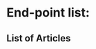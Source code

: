 <h1>End-point list:</h1>

<h2>List of Articles</h2>
<!--<p> fkjsdfksdfksd fksdfdhks fashk fjsh fahjs fjasfaskh fsahf sjhf hjsf jasf</p>

<pre>
<code>http://api.geteon.com/timeseries?search=david%20miranda&startdate=2013-10-23&enddate=2013-11-25</code>
</pre>

<p>Parameters:</p>
<ul>
<li>search</li>
<li>startdate</li>
<li>enddate</li>
</ul>

<b>Examples</b>
<p>http://api.geteon.com/piecesofnews?search=david%20miranda</p>
<p>http://api.geteon.com/piecesofnews?search=david%20miranda&enddate=2013-11-25</p>
<p>http://api.geteon.com/piecesofnews?search=david%20miranda&startdate=2013-10-23&enddate=2013-11-25</p>

-->







<h2>Time Series</h2>

<p> Get a time series of a specific subject using <i>HTTP GET.</i></p>


<b>End-point:</b>

<pre>
<code>http://api.geteon.com/timeseries</code>
</pre>

Parameters
<ul>
<li>search - <i>string</i> - subject of the timeseries;</li>
<li>startdate -  <i>date</i> - start date of the time windows you want to cover;</li>
<li>enddate -  <i>date</i> - end date of the time windows you want to cover;</li>
</ul>

Note: the created time window with [&lt;startdate&gt; ; &lt;endate&gt;[ has maximum 30 days and the upper limit is not included.

<b>Callback output:</b>
<p>It returns the following JSON which contains an array and each element has the following fields: date and an integer representing the number of pieces of news published in that date.</p>

<pre>
<code class="language-javascript">
[
  {"date": date, "value": int}
]
</code>
</pre>


<b>Examples</b>
<p>http://api.geteon.com/timeseries?search=david%20miranda&startdate=2013-10-31&enddate=2013-11-03</p>

<pre>
<code class="language-javascript">
[
  {"date":"2013-Oct-31","value":"8"},
  {"date":"2013-Nov-01","value":"3"},
  {"date":"2013-Nov-02","value":"0"}
]
</code>
</pre>

<b>Possible Combinations</b>
<pre>
<code>http://api.geteon.com/timeseries?search=obama</code>
</pre>
<p>Returns the time series about <i>obama</i> with a 30 days time window [&lt;today&gt; - 30 days ; &lt;today&gt;[</p>

<pre>
<code>http://api.geteon.com/timeseries?search=obama&enddate=2013-11-02</code>
</pre>
<p>Returns the time series about <i>obama</i> with a 30 days time window [2013-10-31 ; 2013-11-02[</p>

<pre>
<code>http://api.geteon.com/timeseries?search=obama&startdate=2013-10-31&enddate=2013-11-02</code>
</pre>
<p>Returns the time series about <i>obama</i> with the time window [2013-10-31 ; 2013-11-02[.</p>


<h2>Specific Article</h2>

<p> Get the specified article using <i>HTTP GET.</i></p>


<b>End-point:</b>

<pre>
<code>http://api.geteon.com/piecesofnews/&lt;ArticleID&gt;</code>
</pre>


<b>Callback output:</b>
<p>It returns the following JSON which contains the following fields: id, title, pubdate, idsource, idmainsource, mainsourcename, mainsourcelink, status, link, and piecenews.</p>

<pre>
<code class="language-javascript">
{
  "id" : string,
  "title" : string,
  "pubdate" : datetime,
  "idsource" : int,
  "idmainsource" : int,
  "mainsourcename" : string,
  "mainsourcelink" : string,
  "status" : string,
  "link" : string,
  "piecenews" : string
}
</code>
</pre>


<b>Examples</b>
<p>http://api.geteon.com/piecesofnews/51bf87bfe4b03445c885fece</p>

<pre>
<code class="language-javascript">
{
  "id" : "51bf87bfe4b03445c885fece",
  "title" : "GB success will continue - Clancy",
  "pubdate" : "2012-04-17 15:35:09",
  "idsource" : 1031,
  "idmainsource" : "5",
  "mainsourcename" : "BBC",
  "mainsourcelink" : "http:\/\/www.bbc.co.uk\/",
  "status" : "NER",
  "link" : "http:\/\/www.bbc.co.uk\/go\/rss\/-\/sport\/0\/cycling\/17743885",
  "piecenews" : "Ed Clancy expects GB success to continue if Dave Brailsford..."
}
</code>
</pre>




<h2>Sources</h2>
<p>Get a list of the possible sources using <i>HTTP GET</i>.</p>

<b>End-point:</b>
<pre>
<code>http://api.geteon.com/sources</code>
</pre>

<b>Callback output:</b>
<p>It returns the following JSON which contains an array with which element has: id, name, and link of one source.</p>
<pre>
<code class="language-javascript">
{
  [
    {
      "id" : int,
      "name" : string,
      "link" : string
    }
  ]
}
</code>
</pre>
